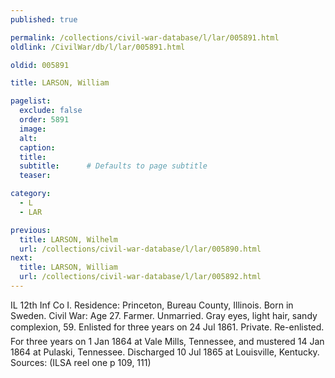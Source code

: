 ```yaml
---
published: true

permalink: /collections/civil-war-database/l/lar/005891.html
oldlink: /CivilWar/db/l/lar/005891.html

oldid: 005891

title: LARSON, William

pagelist:
  exclude: false
  order: 5891
  image: 
  alt:
  caption:
  title:
  subtitle:      # Defaults to page subtitle
  teaser:

category: 
  - L 
  - LAR

previous:
  title: LARSON, Wilhelm
  url: /collections/civil-war-database/l/lar/005890.html  
next:
  title: LARSON, William
  url: /collections/civil-war-database/l/lar/005892.html   
---
```

IL 12th Inf Co I. Residence: Princeton, Bureau County, Illinois. Born in Sweden. Civil War: Age 27. Farmer. Unmarried. Gray eyes, light hair, sandy complexion, 5&#146;9&#148;. Enlisted for three years on 24 Jul 1861. Private. Re-enlisted. For three years on 1 Jan 1864 at Vale Mills, Tennessee, and mustered 14 Jan 1864 at Pulaski, Tennessee. Discharged 10 Jul 1865 at Louisville, Kentucky. Sources: (ILSA reel one p 109, 111)